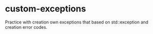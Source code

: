 # custom-exceptions
Practice with creation own exceptions that based on std::exception and creation error codes.
